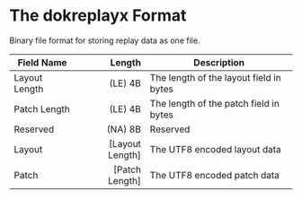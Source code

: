 # The dokreplayx Format

Binary file format for storing replay data as one file.

| Field Name    | Length          | Description
| ------------- | --------------: | -----------
| Layout Length |         (LE) 4B | The length of the layout field in bytes
| Patch Length  |         (LE) 4B | The length of the patch field in bytes
| Reserved      |         (NA) 8B | Reserved
| Layout        | [Layout Length] | The UTF8 encoded layout data
| Patch         | [Patch Length]  | The UTF8 encoded patch data
